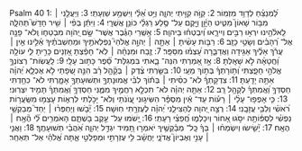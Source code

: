Psalm 40
1: לַ֝מְנַצֵּ֗חַ לְדָוִ֥ד מִזְמֽוֹר׃
2: קַוֺּ֣ה קִוִּ֣יתִי יְהוָ֑ה וַיֵּ֥ט אֵ֝לַ֗י וַיִּשְׁמַ֥ע שַׁוְעָתִֽי׃
3: וַיַּעֲלֵ֤נִי ׀ מִבּ֥וֹר שָׁאוֹן֮ מִטִּ֪יט הַיָּ֫וֵ֥ן וַיָּ֖קֶם עַל־ סֶ֥לַע רַגְלַ֗י כּוֹנֵ֥ן אֲשֻׁרָֽי׃
4: וַיִּתֵּ֬ן בְּפִ֨י ׀ שִׁ֥יר חָדָשׁ֮ תְּהִלָּ֪ה לֵֽאלֹ֫הֵ֥ינוּ יִרְא֣וּ רַבִּ֣ים וְיִירָ֑אוּ וְ֝יִבְטְח֗וּ בַּיהוָֽה׃
5: אַ֥שְֽׁרֵי הַגֶּ֗בֶר אֲשֶׁר־ שָׂ֣ם יְ֭הֹוָה מִבְטַח֑וֹ וְֽלֹא־ פָנָ֥ה אֶל־ רְ֝הָבִ֗ים וְשָׂטֵ֥י כָזָֽב׃
6: רַבּ֤וֹת עָשִׂ֨יתָ ׀ אַתָּ֤ה ׀ יְהוָ֣ה אֱלֹהַי֮ נִֽפְלְאֹתֶ֥יךָ וּמַחְשְׁבֹתֶ֗יךָ אֵ֫לֵ֥ינוּ אֵ֤ין ׀ עֲרֹ֬ךְ אֵלֶ֗יךָ אַגִּ֥ידָה וַאֲדַבֵּ֑רָה עָ֝צְמ֗וּ מִסַּפֵּֽר׃
7: זֶ֤בַח וּמִנְחָ֨ה ׀ לֹֽא־ חָפַ֗צְתָּ אָ֭זְנַיִם כָּרִ֣יתָ לִּ֑י עוֹלָ֥ה וַ֝חֲטָאָ֗ה לֹ֣א שָׁאָֽלְתָּ׃
8: אָ֣ז אָ֭מַרְתִּי הִנֵּה־ בָ֑אתִי בִּמְגִלַּת־ סֵ֝֗פֶר כָּת֥וּב עָלָֽי׃
9: לַֽעֲשֽׂוֹת־ רְצוֹנְךָ֣ אֱלֹהַ֣י חָפָ֑צְתִּי וְ֝ת֥וֹרָתְךָ֗ בְּת֣וֹךְ מֵעָֽי׃
10: בִּשַּׂ֤רְתִּי צֶ֨דֶק ׀ בְּקָ֘הָ֤ל רָ֗ב הִנֵּ֣ה שְׂ֭פָתַי לֹ֣א אֶכְלָ֑א יְ֝הוָ֗ה אַתָּ֥ה יָדָֽעְתָּ׃
11: צִדְקָתְךָ֬ לֹא־ כִסִּ֨יתִי ׀ בְּת֬וֹךְ לִבִּ֗י אֱמוּנָתְךָ֣ וּתְשׁוּעָתְךָ֣ אָמָ֑רְתִּי לֹא־ כִחַ֥דְתִּי חַסְדְּךָ֥ וַ֝אֲמִתְּךָ֗ לְקָהָ֥ל רָֽב׃
12: אַתָּ֤ה יְהוָ֗ה לֹא־ תִכְלָ֣א רַחֲמֶ֣יךָ מִמֶּ֑נִּי חַסְדְּךָ֥ וַ֝אֲמִתְּךָ֗ תָּמִ֥יד יִצְּרֽוּנִי׃
13: כִּ֤י אָפְפ֥וּ־ עָלַ֨י ׀ רָע֡וֹת עַד־ אֵ֬ין מִסְפָּ֗ר הִשִּׂיג֣וּנִי עֲ֭וֺנֹתַי וְלֹא־ יָכֹ֣לְתִּי לִרְא֑וֹת עָצְמ֥וּ מִשַּֽׂעֲר֥וֹת רֹ֝אשִׁ֗י וְלִבִּ֥י עֲזָבָֽנִי׃
14: רְצֵ֣ה יְ֭הוָה לְהַצִּילֵ֑נִי יְ֝הוָ֗ה לְעֶזְרָ֥תִי חֽוּשָׁה׃
15: יֵ֘בֹ֤שׁוּ וְיַחְפְּר֨וּ ׀ יַחַד֮ מְבַקְשֵׁ֥י נַפְשִׁ֗י לִסְפּ֫וֹתָ֥הּ יִסֹּ֣גוּ אָ֭חוֹר וְיִכָּלְמ֑וּ חֲ֝פֵצֵ֗י רָעָתִֽי׃
16: יָ֭שֹׁמּוּ עַל־ עֵ֣קֶב בָּשְׁתָּ֑ם הָאֹמְרִ֥ים לִ֝֗י הֶ֘אָ֥ח ׀ הֶאָֽח׃
17: יָ֘שִׂ֤ישׂוּ וְיִשְׂמְח֨וּ ׀ בְּךָ֗ כָּֽל־ מְבַ֫קְשֶׁ֥יךָ יֹאמְר֣וּ תָ֭מִיד יִגְדַּ֣ל יְהוָ֑ה אֹֽ֝הֲבֵ֗י תְּשׁוּעָתֶֽךָ׃
18: וַאֲנִ֤י ׀ עָנִ֣י וְאֶבְיוֹן֮ אֲדֹנָ֪י יַחֲשָׁ֫ב לִ֥י עֶזְרָתִ֣י וּמְפַלְטִ֣י אַ֑תָּה אֱ֝לֹהַ֗י אַל־ תְּאַחַֽר׃